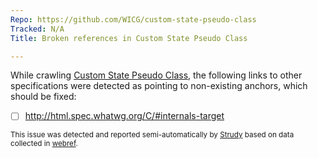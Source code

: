 ```yaml
---
Repo: https://github.com/WICG/custom-state-pseudo-class
Tracked: N/A
Title: Broken references in Custom State Pseudo Class

---
```


While crawling [Custom State Pseudo Class](https://wicg.github.io/custom-state-pseudo-class/), the following links to other specifications were detected as pointing to non-existing anchors, which should be fixed:
* [ ] http://html.spec.whatwg.org/C/#internals-target

<sub>This issue was detected and reported semi-automatically by [Strudy](https://github.com/w3c/strudy/) based on data collected in [webref](https://github.com/w3c/webref/).</sub>